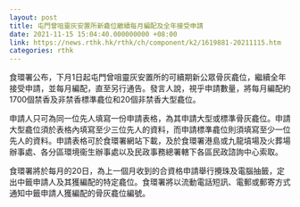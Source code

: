 ```yaml
---
layout: post
title: 屯門曾咀靈灰安置所新龕位繼續每月編配及全年接受申請
date: 2021-11-15 15:04:40.000000000 +08:00
link: https://news.rthk.hk/rthk/ch/component/k2/1619881-20211115.htm
categories: rthk
---
```


食環署公布，下月1日起屯門曾咀靈灰安置所的可續期新公眾骨灰龕位，繼續全年接受申請，並每月編配，直至另行通告。發言人說，視乎申請數量，將每月編配約1700個禁香及非禁香標準龕位和20個非禁香大型龕位。

申請人只可為同一位先人填寫一份申請表格，為其申請大型或標準骨灰龕位。申請大型龕位須於表格內填寫至少三位先人的資料，而申請標準龕位則須填寫至少一位先人的資料。申請表格可於食環署網站下載，及於食環署港島或九龍墳場及火葬場辦事處、各分區環境衞生辦事處以及民政事務總署轄下各區民政諮詢中心索取。

食環署將於每月的20日，為上一個月收到的合資格申請舉行攪珠及電腦抽籤，定出中籤申請人及其獲編配的特定龕位。食環署將以流動電話短訊、電郵或郵寄方式通知中籤申請人獲編配的骨灰龕位編號。
